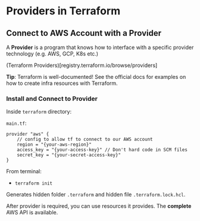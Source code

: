 # Providers in Terraform

## Connect to AWS Account with a Provider
A **Provider** is a program that knows how to interface with a specific provider technology (e.g. AWS, GCP, K8s etc.)

(Terraform Providers)[registry.terraform.io/browse/providers]

**Tip**: Terraform is well-documented! See the official docs for examples on how to create infra resources with Terraform.

### Install and Connect to Provider
Inside `terraform` directory:
   
`main.tf`:

```
provider "aws" {
    // config to allow tf to connect to our AWS account
    region = "{your-aws-region}"
    access_key = "{your-access-key}" // Don't hard code in SCM files
    secret_key = "{your-secret-access-key}"
}
```

From terminal:
 - `terraform init`

Generates hidden folder `.terraform` and hidden file `.terraform.lock.hcl`.

After provider is required, you can use resources it provides. The **complete** AWS API is available.